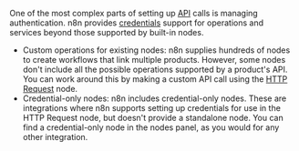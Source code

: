 One of the most complex parts of setting up [API](/glossary.md#api) calls is managing authentication. n8n provides [credentials](/glossary.md#credential-n8n) support for operations and services beyond those supported by built-in nodes.

* Custom operations for existing nodes: n8n supplies hundreds of nodes to create workflows that link multiple products. However, some nodes don't include all the possible operations supported by a product's API. You can work around this by making a custom API call using the [HTTP Request](/integrations/builtin/core-nodes/n8n-nodes-base.httprequest/index.md) node.
* Credential-only nodes: n8n includes credential-only nodes. These are integrations where n8n supports setting up credentials for use in the HTTP Request node, but doesn't provide a standalone node. You can find a credential-only node in the nodes panel, as you would for any other integration.
